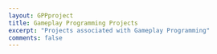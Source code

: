 ```yaml
---
layout: GPPproject
title: Gameplay Programming Projects
excerpt: "Projects associated with Gameplay Programming"
comments: false
---
```

